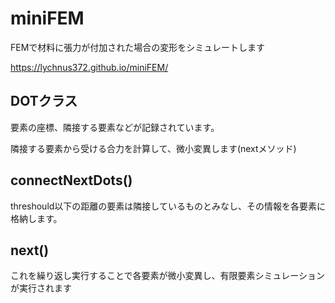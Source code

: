 # miniFEM
FEMで材料に張力が付加された場合の変形をシミュレートします

https://lychnus372.github.io/miniFEM/

## DOTクラス
要素の座標、隣接する要素などが記録されています。

隣接する要素から受ける合力を計算して、微小変異します(nextメソッド)

## connectNextDots()
threshould以下の距離の要素は隣接しているものとみなし、その情報を各要素に格納します。

## next()
これを繰り返し実行することで各要素が微小変異し、有限要素シミュレーションが実行されます
